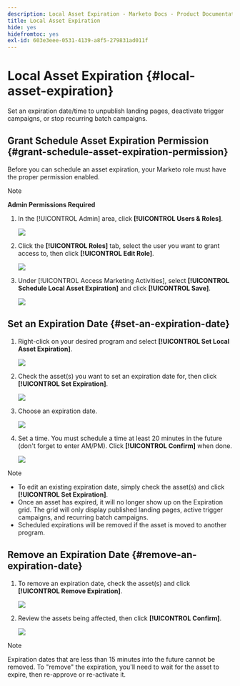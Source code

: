 ```yaml
---
description: Local Asset Expiration - Marketo Docs - Product Documentation
title: Local Asset Expiration
hide: yes
hidefromtoc: yes
exl-id: 603e3eee-0531-4139-a8f5-279831ad011f
---
```

# Local Asset Expiration {#local-asset-expiration}

Set an expiration date/time to unpublish landing pages, deactivate trigger campaigns, or stop recurring batch campaigns.

## Grant Schedule Asset Expiration Permission {#grant-schedule-asset-expiration-permission}

Before you can schedule an asset expiration, your Marketo role must have the proper permission enabled.

>[!NOTE]
>
>**Admin Permissions Required**

1. In the [!UICONTROL Admin] area, click **[!UICONTROL Users & Roles]**.

   ![](assets/local-asset-expiration-1.png)

1. Click the **[!UICONTROL Roles]** tab, select the user you want to grant access to, then click **[!UICONTROL Edit Role]**.

   ![](assets/local-asset-expiration-2.png)

1. Under [!UICONTROL Access Marketing Activities], select **[!UICONTROL Schedule Local Asset Expiration]** and click **[!UICONTROL Save]**.

   ![](assets/local-asset-expiration-3.png)

## Set an Expiration Date {#set-an-expiration-date}

1. Right-click on your desired program and select **[!UICONTROL Set Local Asset Expiration]**.

   ![](assets/local-asset-expiration-4.png)

1. Check the asset(s) you want to set an expiration date for, then click **[!UICONTROL Set Expiration]**.

   ![](assets/local-asset-expiration-5.png)

1. Choose an expiration date.

   ![](assets/local-asset-expiration-6.png)

1. Set a time. You must schedule a time at least 20 minutes in the future (don't forget to enter AM/PM). Click **[!UICONTROL Confirm]** when done.

   ![](assets/local-asset-expiration-7.png)

>[!NOTE]
>
>* To edit an existing expiration date, simply check the asset(s) and click **[!UICONTROL Set Expiration]**.
>* Once an asset has expired, it will no longer show up on the Expiration grid. The grid will only display published landing pages, active trigger campaigns, and recurring batch campaigns.
>* Scheduled expirations will be removed if the asset is moved to another program.

## Remove an Expiration Date {#remove-an-expiration-date}

1. To remove an expiration date, check the asset(s) and click **[!UICONTROL Remove Expiration]**.

   ![](assets/local-asset-expiration-8.png)

1. Review the assets being affected, then click **[!UICONTROL Confirm]**.

   ![](assets/local-asset-expiration-9.png)

>[!NOTE]
>
>Expiration dates that are less than 15 minutes into the future cannot be removed. To "remove" the expiration, you'll need to wait for the asset to expire, then re-approve or re-activate it.
